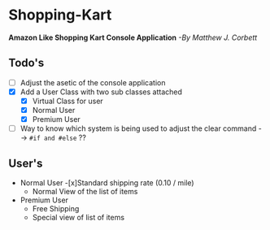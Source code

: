 # Shopping-Kart
__Amazon Like Shopping Kart Console Application__ _-By Matthew J. Corbett_

## Todo's
- [ ] Adjust the asetic of the console application 
- [x] Add a User Class with two sub classes attached 
  - [x] Virtual Class for user 
  - [x] Normal User 
  - [x] Premium User 
- [ ] Way to know which system is being used to adjust the clear command --> ` #if and #else ` ?? 
 
 ## User's 
 - Normal User
    -[x]Standard shipping rate (0.10 / mile) 
    - Normal View of the list of items 
 - Premium User 
    - Free Shipping 
    - Special view of list of items 
